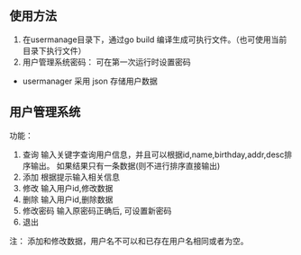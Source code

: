 ## 使用方法

1. 在usermanage目录下，通过go build 编译生成可执行文件。（也可使用当前目录下执行文件）
2. 用户管理系统密码： 可在第一次运行时设置密码

- usermanager 采用 json 存储用户数据

## 用户管理系统

功能：
1. 查询
	输入关键字查询用户信息，并且可以根据id,name,birthday,addr,desc排序输出。
	如果结果只有一条数据(则不进行排序直接输出)
2. 添加
	根据提示输入相关信息
3. 修改
	输入用户id,修改数据
4. 删除
	输入用户id,删除数据
5. 修改密码
	输入原密码正确后, 可设置新密码
6. 退出

注： 添加和修改数据，用户名不可以和已存在用户名相同或者为空。

